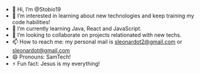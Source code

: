 - 👋 Hi, I’m @Stobio19
- 👀 I’m interested in learning about new technologies and keep training my code habilities!
- 🌱 I’m currently learning Java, React and JavaScript. 
- 💞️ I’m looking to collaborate on projects relationated with new techs. 
- 📫 How to reach me: my personal mail is sleonardot2@gmail.com or sleonardot@gmail.com
- 😄 Pronouns: SamTech!
- ⚡ Fun fact: Jesus is my everything!

<!---
Stobio19/Stobio19 is a ✨ special ✨ repository because its `README.md` (this file) appears on your GitHub profile.
You can click the Preview link to take a look at your changes.
--->
